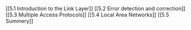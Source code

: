 [[5.1 Introduction to the Link Layer]]
[[5.2 Error detection and correction]]
[[5.3 Multiple Access Protocols]]
[[5.4 Local Area Networks]]
[[5.5 Summery]]
